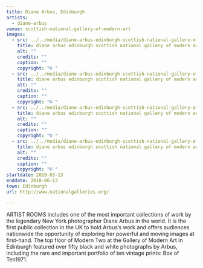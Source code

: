 ```yaml
---
title: Diane Arbus, Edinburgh
artists:
  - diane-arbus
venue: scottish-national-gallery-of-modern-art
images:
  - src: ../../media/diane-arbus-edinburgh-scottish-national-gallery-of-modern-art-2010-03-13-0.webp
    title: diane arbus edinburgh scottish national gallery of modern art 2010 03 13 0
    alt: ""
    credits: ""
    caption: ""
    copyright: "© "
  - src: ../../media/diane-arbus-edinburgh-scottish-national-gallery-of-modern-art-2010-03-13-1.webp
    title: diane arbus edinburgh scottish national gallery of modern art 2010 03 13 1
    alt: ""
    credits: ""
    caption: ""
    copyright: "© "
  - src: ../../media/diane-arbus-edinburgh-scottish-national-gallery-of-modern-art-2010-03-13-2.webp
    title: diane arbus edinburgh scottish national gallery of modern art 2010 03 13 2
    alt: ""
    credits: ""
    caption: ""
    copyright: "© "
  - src: ../../media/diane-arbus-edinburgh-scottish-national-gallery-of-modern-art-2010-03-13-3.webp
    title: diane arbus edinburgh scottish national gallery of modern art 2010 03 13 3
    alt: ""
    credits: ""
    caption: ""
    copyright: "© "
startdate: 2010-03-13
enddate: 2010-06-13
town: Edinburgh
url: http://www.nationalgalleries.org/

---
```


ARTIST ROOMS includes one of the most important collections of work by the legendary New York photographer Diane Arbus in the world. It is the first public collection in the UK to hold Arbus’s work and offers audiences nationwide the opportunity of exploring her powerful and moving images at first-hand. The top floor of Modern Two at the Gallery of Modern Art in Edinburgh featured over fifty black and white photographs by Arbus, including the rare and important portfolio of ten vintage prints: Box of Ten1971.